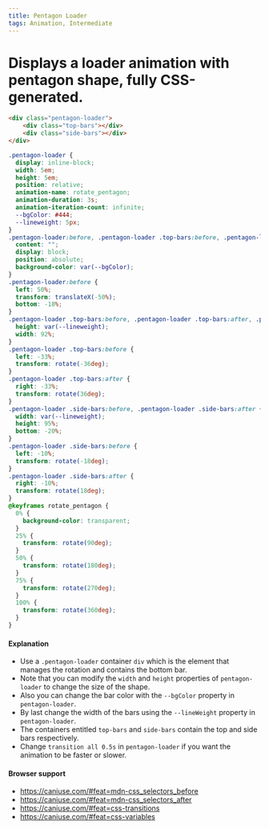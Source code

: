 ```yaml
---
title: Pentagon Loader
tags: Animation, Intermediate
---
```


# Displays a loader animation with pentagon shape, fully CSS-generated.

```html
<div class="pentagon-loader">
    <div class="top-bars"></div>
    <div class="side-bars"></div>
</div>
```

```css
.pentagon-loader {
  display: inline-block;
  width: 5em;
  height: 5em;
  position: relative;
  animation-name: rotate_pentagon;
  animation-duration: 3s;
  animation-iteration-count: infinite;
  --bgColor: #444;
  --lineweight: 5px;
}
.pentagon-loader:before, .pentagon-loader .top-bars:before, .pentagon-loader .top-bars:after, .pentagon-loader .side-bars:before, .pentagon-loader .side-bars:after {
  content: "";
  display: block;
  position: absolute;
  background-color: var(--bgColor);
}
.pentagon-loader:before {
  left: 50%;
  transform: translateX(-50%);
  bottom: -18%;
}
.pentagon-loader .top-bars:before, .pentagon-loader .top-bars:after, .pentagon-loader:before {
  height: var(--lineweight);
  width: 92%;
}
.pentagon-loader .top-bars:before {
  left: -33%;
  transform: rotate(-36deg);
}
.pentagon-loader .top-bars:after {
  right: -33%;
  transform: rotate(36deg);
}
.pentagon-loader .side-bars:before, .pentagon-loader .side-bars:after {
  width: var(--lineweight);
  height: 95%;
  bottom: -20%;
}
.pentagon-loader .side-bars:before {
  left: -10%;
  transform: rotate(-18deg);
}
.pentagon-loader .side-bars:after {
  right: -10%;
  transform: rotate(18deg);
}
@keyframes rotate_pentagon {
  0% {
    background-color: transparent;
  }
  25% {
    transform: rotate(90deg);
  }
  50% {
    transform: rotate(180deg);
  }
  75% {
    transform: rotate(270deg);
  }
  100% {
    transform: rotate(360deg);
  }
}
```

#### Explanation

- Use a `.pentagon-loader` container `div` which is the element that manages the rotation and contains the bottom bar.
- Note that you can modify the `width` and `height` properties of `pentagon-loader` to change the size of the shape.
- Also you can change the bar color with the `--bgColor` property in `pentagon-loader`.
- By last change the width of the bars using the `--lineWeight` property in `pentagon-loader`.
- The containers entitled `top-bars` and `side-bars` contain the top and side bars respectively.
- Change `transition all 0.5s` in `pentagon-loader` if you want the animation to be faster or slower.


#### Browser support

- https://caniuse.com/#feat=mdn-css_selectors_before
- https://caniuse.com/#feat=mdn-css_selectors_after
- https://caniuse.com/#feat=css-transitions
- https://caniuse.com/#feat=css-variables